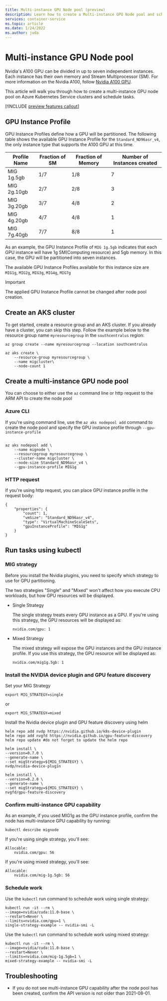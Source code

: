 ```yaml
---
title: Multi-instance GPU Node pool (preview)
description: Learn how to create a Multi-instance GPU Node pool and schedule tasks on it
services: container-service
ms.topic: article
ms.date: 1/24/2022
ms.author: juda
---
```


# Multi-instance GPU Node pool

Nvidia's A100 GPU can be divided in up to seven independent instances. Each instance has their own memory and Stream Multiprocessor (SM). For more information on the Nvidia A100, follow [Nvidia A100 GPU][Nvidia A100 GPU]. 

This article will walk you through how to create a multi-instance GPU node pool on Azure Kubernetes Service clusters and schedule tasks.

[!INCLUDE [preview features callout](./includes/preview/preview-callout.md)]

## GPU Instance Profile 

GPU Instance Profiles define how a GPU will be partitioned. The following table shows the available GPU Instance Profile for the `Standard_ND96asr_v4`, the only instance type that supports the A100 GPU at this time.


| Profile Name | Fraction of SM |Fraction of Memory  | Number of Instances created |
|--|--|--|--|
| MIG 1g.5gb | 1/7 | 1/8 | 7 |
| MIG 2g.10gb | 2/7 | 2/8 | 3 |
| MIG 3g.20gb | 3/7 | 4/8 | 2 |
| MIG 4g.20gb | 4/7 | 4/8 | 1 |
| MIG 7g.40gb | 7/7 | 8/8 | 1 |

As an example, the GPU Instance Profile of `MIG 1g.5gb` indicates that each GPU instance will have 1g SM(Computing resource) and 5gb memory. In this case, the GPU will be partitioned into seven instances.

The available GPU Instance Profiles available for this instance size are `MIG1g`, `MIG2g`, `MIG3g`, `MIG4g`, `MIG7g`

> [!IMPORTANT]
> The applied GPU Instance Profile cannot be changed after node pool creation. 


## Create an AKS cluster
To get started, create a resource group and an AKS cluster. If you already have a cluster, you can skip this step. Follow the example below to the resource group name `myresourcegroup` in the `southcentralus` region:

```azurecli-interactive
az group create --name myresourcegroup --location southcentralus
```

```azurecli-interactive
az aks create \
    --resource-group myresourcegroup \
    --name migcluster\
    --node-count 1
```

## Create a multi-instance GPU node pool

You can choose to either use the `az` command line or http request to the ARM API to create the node pool

### Azure CLI
If you're using command line, use the `az aks nodepool add` command to create the node pool and specify the GPU instance profile through `--gpu-instance-profile`
```

az aks nodepool add \
    --name mignode \
    --resourcegroup myresourcegroup \
    --cluster-name migcluster \
    --node-size Standard_ND96asr_v4 \
    --gpu-instance-profile MIG1g
```

### HTTP request

If you're using http request, you can place GPU instance profile in the request body:
```
{
    "properties": {
        "count": 1,
        "vmSize": "Standard_ND96asr_v4",
        "type": "VirtualMachineScaleSets",
        "gpuInstanceProfile": "MIG1g"
    }
}
```




## Run tasks using kubectl 

### MIG strategy 
Before you install the Nvidia plugins, you need to specify which strategy to use for GPU partitioning. 

The two strategies "Single" and "Mixed" won't affect how you execute CPU workloads, but how GPU resources will be displayed.

- Single Strategy

  The single strategy treats every GPU instance as a GPU. If you're using this strategy, the GPU resources will be displayed as:

  ```
  nvidia.com/gpu: 1
  ```

- Mixed Strategy

  The mixed strategy will expose the GPU instances and the GPU instance profile. If you use this strategy, the GPU resource will be displayed as:

  ```
  nvidia.com/mig1g.5gb: 1
  ```

### Install the NVIDIA device plugin and GPU feature discovery

Set your MIG Strategy
```
export MIG_STRATEGY=single
```
or
```
export MIG_STRATEGY=mixed
```

Install the Nvidia device plugin and GPU feature discovery using helm  

```
helm repo add nvdp https://nvidia.github.io/k8s-device-plugin
helm repo add nvgfd https://nvidia.github.io/gpu-feature-discovery
helm repo update #do not forget to update the helm repo
```

```
helm install \
--version=0.7.0 \
--generate-name \
--set migStrategy=${MIG_STRATEGY} \
nvdp/nvidia-device-plugin
```

```
helm install \
--version=0.2.0 \
--generate-name \
--set migStrategy=${MIG_STRATEGY} \
nvgfd/gpu-feature-discovery
```


### Confirm multi-instance GPU capability
As an example, if you used MIG1g as the GPU instance profile, confirm the node has multi-instance GPU capability by running:
```
kubectl describe mignode
```
If you're using single strategy, you'll see:
```
Allocable:
    nvidia.com/gpu: 56
```
If you're using mixed strategy, you'll see:
```
Allocable:
    nvidia.com/mig-1g.5gb: 56
```

### Schedule work
Use the `kubectl` run command to schedule work using single strategy:
```
kubectl run -it --rm \
--image=nvidia/cuda:11.0-base \
--restart=Never \
--limits=nvidia.com/gpu=1 \
single-strategy-example -- nvidia-smi -L
```

Use the `kubectl` run command to schedule work using mixed strategy:
```
kubectl run -it --rm \
--image=nvidia/cuda:11.0-base \
--restart=Never \
--limits=nvidia.com/mig-1g.5gb=1 \
mixed-strategy-example -- nvidia-smi -L
```


## Troubleshooting
- If you do not see multi-instance GPU capability after the node pool has been created, confirm the API version is not older than 2021-08-01.

<!-- LINKS - internal -->


<!-- LINKS - external-->
[Nvidia A100 GPU]:https://www.nvidia.com/en-us/data-center/a100/

